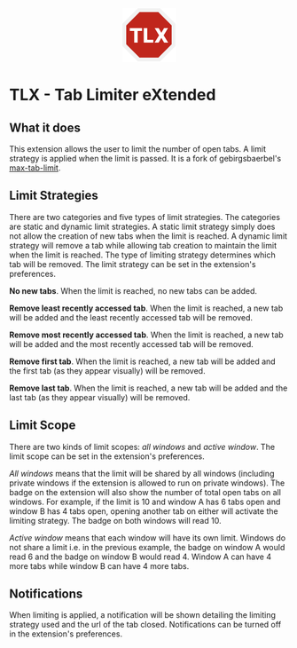 <div align=center><img src=icon.png></div>

# TLX - Tab Limiter eXtended

## What it does

This extension allows the user to limit the number of open tabs. A limit strategy is applied when the limit is passed. It is a fork of gebirgsbaerbel's [max-tab-limit](https://github.com/gebirgsbaerbel/max-tabs-limit).

## Limit Strategies

There are two categories and five types of limit strategies. The categories are static and dynamic limit strategies.  A static limit strategy simply does not allow the creation of new tabs when the limit is reached.  A dynamic limit strategy will remove a tab while allowing tab creation to maintain the limit when the limit is reached. The type of limiting strategy determines which tab will be removed. The limit strategy can be set in the extension's preferences.

<b>No new tabs</b>. When the limit is reached, no new tabs can be added.

<b>Remove least recently accessed tab</b>. When the limit is reached, a new tab will be added and the least recently accessed tab will be removed.

<b>Remove most recently accessed tab</b>. When the limit is reached, a new tab will be added and the most recently accessed tab will be removed.

<b>Remove first tab</b>. When the limit is reached, a new tab will be added and the first tab (as they appear visually) will be removed.

<b>Remove last tab</b>. When the limit is reached, a new tab will be added and the last tab (as they appear visually) will be removed.

## Limit Scope

There are two kinds of limit scopes: *all windows* and *active window*. The limit scope can be set in the extension's preferences.

*All windows* means that the limit will be shared by all windows (including private windows if the extension is allowed to run on private windows). The badge on the extension will also show the number of total open tabs on all windows. For example, if the limit is 10 and window A has 6 tabs open and window B has 4 tabs open, opening another tab on either will activate the limiting strategy. The badge on both windows will read 10.

*Active window* means that each window will have its own limit. Windows do not share a limit i.e. in the previous example, the badge on window A would read 6 and the badge on window B would read 4. Window A can have 4 more tabs while window B can have 4 more tabs.

## Notifications
When limiting is applied, a notification will be shown detailing the limiting strategy used and the url of the tab closed. Notifications can be turned off in the extension's preferences.
